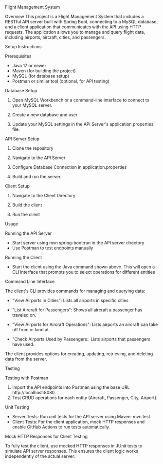 Flight Management System

Overview
This project is a Flight Management System that includes a RESTful API server built with Spring Boot, connecting to a MySQL database, and a client application that communicates with the API using HTTP requests. The application allows you to manage and query flight data, including airports, aircraft, cities, and passengers.

Setup Instructions

Prerequisites
- Java 17 or newer
- Maven (for building the project)
- MySQL (for database setup)
- Postman or similar tool (optional, for API testing)

Database Setup

1. Open MySQL Workbench or a command-line interface to connect to your MySQL server.

2. Create a new database and user
   
3. Update your MySQL settings in the API Server's application.properties file.

API Server Setup

1. Clone the repository
   
2. Navigate to the API Server
   
3. Configure Database Connection in application.properties
   
4. Build and run the server.

Client Setup

1. Navigate to the Client Directory

2. Build the client

3. Run the client

Usage

Running the API Server
- Start server using mvn spring-boot:run in the API server directory
- Use Postman to test endpoints manually

Running the Client
- Start the client using the Java command shown above. This will open a CLI interface that prompts you to select operations for different entities

Command Line Interface

The client's CLI provides commands for managing and querying data:
- "View Airports in Cities": Lists all airports in specific cities
  
- "List Aircraft for Passengers": Shows all aircraft a passenger has traveled on.
  
- "View Airports for Aircraft Operations": Lists airports an aircraft can take off from or land at.
  
- "Check Airports Used by Passengers:: Lists airports that passengers have used.
  
The client provides options for creating, updating, retrieving, and deleting data from the server.

Testing

Testing with Postman
1. Import the API endpoints into Postman using the base URL http://localhost:8080
2. Test CRUD operations for each entity (Aircraft, Passenger, City, Airport).

Unit Testing
- Server Tests: Run unit tests for the API server using Maven: mvn test
- Client Tests: For the client application, mock HTTP responses and enable GitHub Actions to run tests automatically.

Mock HTTP Responses for Client Testing

To fully test the client, use mocked HTTP responses in JUnit tests to simulate API server responses. This ensures the client logic works independently of the actual server.
